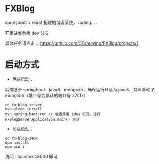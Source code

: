 # FXBlog
springboot + react 搭建的博客系统，coding.....

开发进度参考 dev 分支

具体任务请点击： https://github.com/CFshuming/FXBlog/projects/1


# 启动方式

- 后端启动：

后端基于 springboot、java8、mongodb，确保运行环境为 java8，并且启动了 mongodb（端口号为默认的端口号 27017）

```
cd fx-blog-server
mvn clean install
mvn spring-boot:run // 或者使用 idea 打开，运行 FxBlogServerApplication.main() 方法
```

- 前端启动：

```
cd fx-blog-show
npm install
npm start
```

访问：localhost:8000 即可